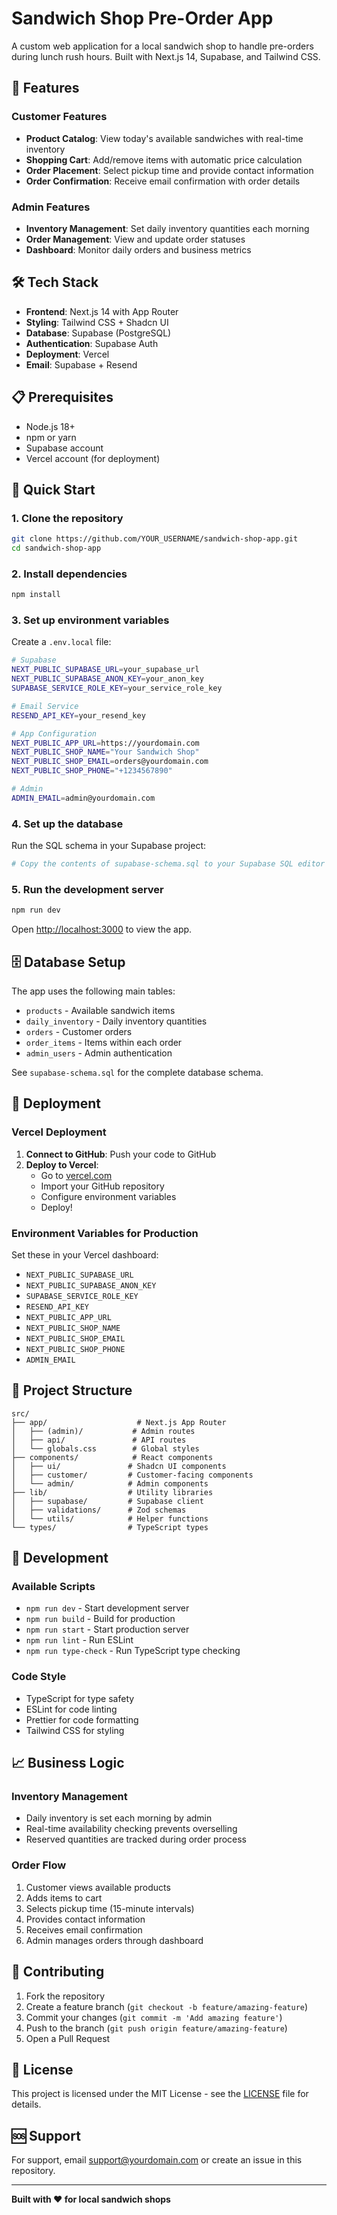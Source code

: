 # Sandwich Shop Pre-Order App

A custom web application for a local sandwich shop to handle pre-orders during lunch rush hours. Built with Next.js 14, Supabase, and Tailwind CSS.

## 🚀 Features

### Customer Features
- **Product Catalog**: View today's available sandwiches with real-time inventory
- **Shopping Cart**: Add/remove items with automatic price calculation
- **Order Placement**: Select pickup time and provide contact information
- **Order Confirmation**: Receive email confirmation with order details

### Admin Features
- **Inventory Management**: Set daily inventory quantities each morning
- **Order Management**: View and update order statuses
- **Dashboard**: Monitor daily orders and business metrics

## 🛠 Tech Stack

- **Frontend**: Next.js 14 with App Router
- **Styling**: Tailwind CSS + Shadcn UI
- **Database**: Supabase (PostgreSQL)
- **Authentication**: Supabase Auth
- **Deployment**: Vercel
- **Email**: Supabase + Resend

## 📋 Prerequisites

- Node.js 18+ 
- npm or yarn
- Supabase account
- Vercel account (for deployment)

## 🚀 Quick Start

### 1. Clone the repository
```bash
git clone https://github.com/YOUR_USERNAME/sandwich-shop-app.git
cd sandwich-shop-app
```

### 2. Install dependencies
```bash
npm install
```

### 3. Set up environment variables
Create a `.env.local` file:
```bash
# Supabase
NEXT_PUBLIC_SUPABASE_URL=your_supabase_url
NEXT_PUBLIC_SUPABASE_ANON_KEY=your_anon_key
SUPABASE_SERVICE_ROLE_KEY=your_service_role_key

# Email Service
RESEND_API_KEY=your_resend_key

# App Configuration
NEXT_PUBLIC_APP_URL=https://yourdomain.com
NEXT_PUBLIC_SHOP_NAME="Your Sandwich Shop"
NEXT_PUBLIC_SHOP_EMAIL=orders@yourdomain.com
NEXT_PUBLIC_SHOP_PHONE="+1234567890"

# Admin
ADMIN_EMAIL=admin@yourdomain.com
```

### 4. Set up the database
Run the SQL schema in your Supabase project:
```bash
# Copy the contents of supabase-schema.sql to your Supabase SQL editor
```

### 5. Run the development server
```bash
npm run dev
```

Open [http://localhost:3000](http://localhost:3000) to view the app.

## 🗄 Database Setup

The app uses the following main tables:
- `products` - Available sandwich items
- `daily_inventory` - Daily inventory quantities
- `orders` - Customer orders
- `order_items` - Items within each order
- `admin_users` - Admin authentication

See `supabase-schema.sql` for the complete database schema.

## 🚀 Deployment

### Vercel Deployment

1. **Connect to GitHub**: Push your code to GitHub
2. **Deploy to Vercel**: 
   - Go to [vercel.com](https://vercel.com)
   - Import your GitHub repository
   - Configure environment variables
   - Deploy!

### Environment Variables for Production

Set these in your Vercel dashboard:
- `NEXT_PUBLIC_SUPABASE_URL`
- `NEXT_PUBLIC_SUPABASE_ANON_KEY`
- `SUPABASE_SERVICE_ROLE_KEY`
- `RESEND_API_KEY`
- `NEXT_PUBLIC_APP_URL`
- `NEXT_PUBLIC_SHOP_NAME`
- `NEXT_PUBLIC_SHOP_EMAIL`
- `NEXT_PUBLIC_SHOP_PHONE`
- `ADMIN_EMAIL`

## 📁 Project Structure

```
src/
├── app/                    # Next.js App Router
│   ├── (admin)/           # Admin routes
│   ├── api/               # API routes
│   └── globals.css        # Global styles
├── components/            # React components
│   ├── ui/               # Shadcn UI components
│   ├── customer/         # Customer-facing components
│   └── admin/            # Admin components
├── lib/                  # Utility libraries
│   ├── supabase/         # Supabase client
│   ├── validations/      # Zod schemas
│   └── utils/            # Helper functions
└── types/                # TypeScript types
```

## 🔧 Development

### Available Scripts

- `npm run dev` - Start development server
- `npm run build` - Build for production
- `npm run start` - Start production server
- `npm run lint` - Run ESLint
- `npm run type-check` - Run TypeScript type checking

### Code Style

- TypeScript for type safety
- ESLint for code linting
- Prettier for code formatting
- Tailwind CSS for styling

## 📈 Business Logic

### Inventory Management
- Daily inventory is set each morning by admin
- Real-time availability checking prevents overselling
- Reserved quantities are tracked during order process

### Order Flow
1. Customer views available products
2. Adds items to cart
3. Selects pickup time (15-minute intervals)
4. Provides contact information
5. Receives email confirmation
6. Admin manages orders through dashboard

## 🤝 Contributing

1. Fork the repository
2. Create a feature branch (`git checkout -b feature/amazing-feature`)
3. Commit your changes (`git commit -m 'Add amazing feature'`)
4. Push to the branch (`git push origin feature/amazing-feature`)
5. Open a Pull Request

## 📄 License

This project is licensed under the MIT License - see the [LICENSE](LICENSE) file for details.

## 🆘 Support

For support, email support@yourdomain.com or create an issue in this repository.

---

**Built with ❤️ for local sandwich shops**
